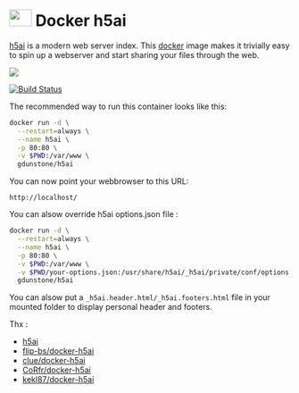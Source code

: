 # <img src="https://www.docker.com/sites/default/files/Whale%20Logo332_5.png" width="40" height="30"/> Docker h5ai

[h5ai](http://larsjung.de/h5ai/) is a modern web server index.
This [docker](https://www.docker.io/) image makes it trivially easy to
spin up a webserver and start sharing your files through the web.

<img src="https://cloud.githubusercontent.com/assets/776829/3098666/440f3ca6-e5ef-11e3-8979-36d2ac1a36a0.png" />

[![Build Status](https://travis-ci.com/gdunstone/h5ai.svg?branch=master)](https://travis-ci.com/gdunstone/h5ai)

The recommended way to run this container looks like this:
```bash
docker run -d \
  --restart=always \
  --name h5ai \
  -p 80:80 \
  -v $PWD:/var/www \
  gdunstone/h5ai
```

You can now point your webbrowser to this URL:
```
http://localhost/
```

You can alsow override h5ai options.json file :
```bash
docker run -d \
  --restart=always \
  --name h5ai \
  -p 80:80 \
  -v $PWD:/var/www \
  -v $PWD/your-options.json:/usr/share/h5ai/_h5ai/private/conf/options.json \
  gdunstone/h5ai
```
You can alsow put a `_h5ai.header.html/_h5ai.footers.html` file in your mounted folder to display personal header and footers.

Thx :
- [h5ai](http://larsjung.de/h5ai/)
- [flip-bs/docker-h5ai](https://github.com/flip-bs/docker-h5ai)
- [clue/docker-h5ai](https://github.com/clue/docker-h5ai)
- [CoRfr/docker-h5ai](https://github.com/CoRfr/docker-h5ai)
- [kekl87/docker-h5ai](https://github.com/kekel87/docker-h5ai)